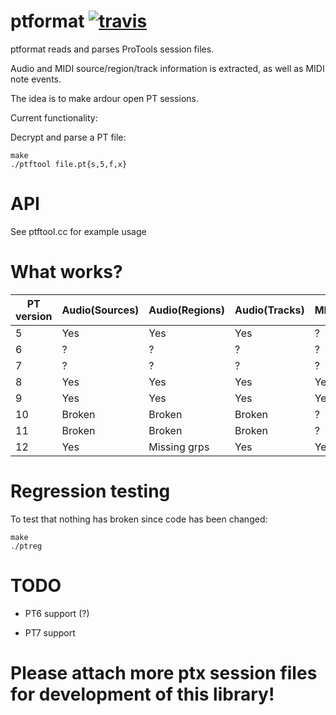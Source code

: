 ptformat [![travis](https://travis-ci.org/zamaudio/ptformat.svg?branch=master)](https://travis-ci.org/zamaudio/ptformat)
========
ptformat reads and parses ProTools session files.

Audio and MIDI source/region/track information is extracted, as well as MIDI note events.

The idea is to make ardour open PT sessions.

Current functionality:

Decrypt and parse a PT file:

	make
	./ptftool file.pt{s,5,f,x}

API
===
See ptftool.cc for example usage

What works?
===========

| **PT version** | **Audio(Sources)** | **Audio(Regions)** | **Audio(Tracks)**| **MIDI(Chunks)** | **MIDI(Regions)** | **MIDI(Tracks)** |
| --- | --- | --- | --- | --- | --- | --- |
| 5 | Yes | Yes | Yes | ? | ? | ? |
| 6 | ? | ? | ? | ? | ? | ? |
| 7 | ? | ? | ? | ? | ? | ? |
| 8 | Yes | Yes | Yes | Yes | Yes | Yes |
| 9 | Yes | Yes | Yes | Yes | Yes | Yes |
|10 | Broken | Broken | Broken | ? | ? | ? |
|11 | Broken | Broken | Broken | ? | ? | ? |
|12 | Yes | Missing grps | Yes | Yes | Yes | Yes |


Regression testing
==================

To test that nothing has broken since code has been changed:

	make
	./ptreg

TODO
====

- PT6 support (?)

- PT7 support


Please attach more ptx session files for development of this library!
=====================================================================
